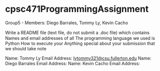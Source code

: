 # cpsc471ProgrammingAssignment
Group5 -  Members: Diego Barrales, Tommy Ly, Kevin Cacho

Write a README ﬁle (text ﬁle, do not submit a .doc ﬁle) which contains
  Names and email addresses of all
  The programming language we used is Python
  How to execute your
  Anything special about your submission that we should take note

Name: Tommy Ly        Email Address: lytommy321@csu.fullerton.edu
Name: Diego Barrales  Email Address: 
Name: Kevin Cacho     Email Address:  
